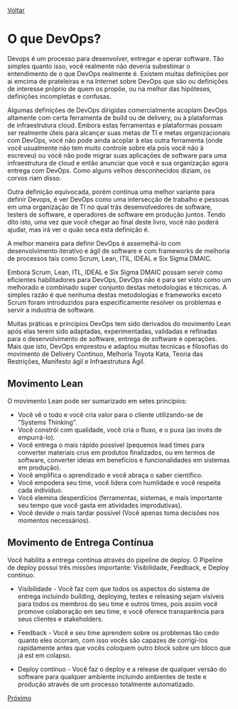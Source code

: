 [Voltar](https://github.com/lucasfantacuci/DevOpsRevelado/blob/master/README.md)

# O que  DevOps?

Devops é um processo para desenvolver, entregar e operar software. 
Tão simples quanto isso, você realmente não deveria subestimar o 
entendimento de o que DevOps realmente é. Existem muitas definições 
por ai emcima de prateleiras e na Internet sobre DevOps que são ou
definições de interesse próprio de quem os propõe, ou na melhor das
hipóteses, definições incompletas e confusas.


Algumas definições de DevOps dirigidas comercialmente acoplam DevOps 
altamente com certa ferramenta de build ou de delivery, ou à plataformas 
de infraestrutura cloud. Embora estas ferramentas e plataformas possam ser
realmente úteis para alcançar suas metas de TI e metas organizacionais com 
DevOps, você não pode ainda acoplar à elas outra ferramenta (onde você 
usualmente não tem muito controle sobre ela pois você não à escreveu) ou 
você não pode migrar suas aplicações de software para uma infraestrutura de
cloud e então anunciar que você e sua organização agora entrega com DevOps.
Como alguns velhos desconhecidos diziam, os corvos riam disso. 


Outra definição equivocada, porém continua uma melhor variante para definir
Devops, é ver DevOps como uma intersecção de trabalho e pessoas em uma 
organização de TI no qual trás desenvolvedores de software, testers de software,
e operadores de software em produção juntos. Tendo dito isto, uma vez que você
chegar ao final deste livro, você não poderá ajudar, mas irá ver o quão seca
esta definição é.
 

A melhor maneira para definir DevOps é assemelhá-lo com desenvolvimento iterativo 
e ágil de software e com frameworks de melhoria de processos tais como Scrum, Lean,
ITIL, IDEAL e Six Sigma DMAIC.


Embora Scrum, Lean, ITL, IDEAL e Six Sigma DMAIC possam servir como eficientes 
habilitadores para DevOps, DevOps não é para ser visto como um melhorado e combinado
super conjunto destas metodologias e técnicas. A simples razão é que nenhuma destas
metodologias e frameworks exceto Scrum foram introduzidos para especificamente
resolver os problemas e servir a industria de software.


Muitas práticas e principios DevOps tem sido derivados do movimento Lean após elas
terem sido adaptadas, experimentadas, validadas e refinadas para o desenvolvimento 
de software, entrega de software e operações. Mais que isto, DevOps emprestou
e adaptou muitas tecnicas e filosofias do movimento de Delivery Continuo, 
Melhoria Toyota Kata, Teoria das Restrições, Manifesto ágil e Infraestrutura Ágil.

## Movimento Lean

O movimento Lean pode ser sumarizado em setes princípios:

- Você vê o todo e você cria valor para o cliente utilizando-se de "Systems Thinking".
- Você constrói com qualidade, você cria o fluxo, e o puxa (ao invés de empurrá-lo).
- Você entrega o mais rápido possível (pequenos lead times para converter materiais 
crus em produtos finalizados, ou em termos de software, converter ideias em benefícios
e funcionalidades em sistemas em produção).
- Você amplifica o aprendizado e você abraça o saber científico.
- Você empodera seu time, você lidera com humildade e você respeita cada indivíduo.
- Você elemina desperdícios (ferramentas, sistemas, e mais importante seu tempo que você
gasta em atividades improdutivas).
- Você devide o mais tardar possível (Você apenas toma decisões nos momentos necessários).

## Movimento de Entrega Contínua

Você habilita a entrega contínua através do pipeline de deploy. O Pipeline de deploy possui três
missões importante: Visibilidade, Feedback, e Deploy contínuo.

- Visibilidade - Você faz com que todos os aspectos do sistema de entrega
incluindo building, deploying, testes e releasing sejam visíveis para 
todos os membros do seu time e outros times, pois assim você promove colaboração
em seu time, e você oferece transparência para seus clientes e stakeholders.

- Feedback - Você e seu time aprendem sobre os problemas tão cedo quanto eles ocorram,
com isso vocês são capazes de corrigí-los rapidamente antes que vocês coloquem outro
block sobre um bloco que já est em colapso.

- Deploy contínuo - Você faz o deploy e a release de qualquer versão do software para 
qualquer ambiente incluindo ambientes de teste e produção através de um processo
totalmente automatizado.


[Próximo]()
